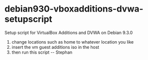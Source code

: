 # debian930-vboxadditions-dvwa-setupscript
Setup script for VirtualBox Additions and DVWA on Debian 9.3.0
1. change locations such as home to whatever location you like
2. insert the vm guest additions iso in the host
3. then run this script
-- Stephan
